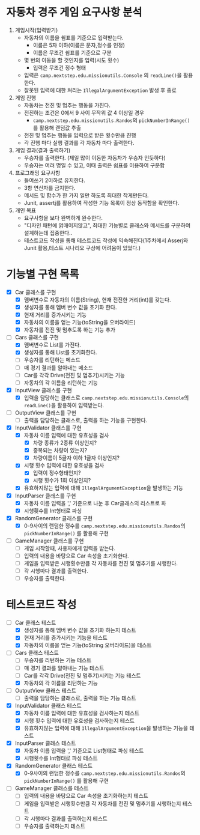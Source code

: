 # 자동차 경주 게임 요구사항 분석

1. 게임시작(입력받기)
    + 자동차의 이름을 쉼표를 기준으로 입력받는다.
        + 이름은 5자 이하(이름은 문자,정수를 인정)
        + 이름은 무조건 쉼표를 기준으로 구분
    + 몇 번의 이동을 할 것인지를 입력(시도 횟수)
        + 입력은 무조건 정수 형태
    + 입력은 ```camp.nextstep.edu.missionutils.Console``` 의 ```readLine()```을 활용한다.
    + 잘못된 입력에 대한 처리는  ```IllegalArgumentException``` 발생 후 종료
2. 게임 진행
    + 자동차는 전진 및 멈추는 행동을 가진다.
    + 전진하는 조건은 0에서 9 사이 무작위 값 4 이상일 경우
        + ```camp.nextstep.edu.missionutils.Randos```의 ```pickNumberInRange()``` 를 활용해 랜덤값 추출
    + 전진 및 멈추는 행동을 입력으로 받은 횟수만큼 진행
    + 각 진행 마다 실행 결과를 각 자동차 마다 출력한다.
3. 게임 결과(결과 출력하기)
    + 우승자를 출력한다. (제일 많이 이동한 자동차가 우승자 인듯하다)
    + 우승자는 여러 명일 수 있고, 이때 출력은 쉼표를 이용하여 구분함
4. 프로그래밍 요구사항
    + 들여쓰기 2이하로 유지한다.
    + 3항 연산자를 금지한다.
    + 메서드 및 함수가 한 가지 일만 하도록 최대한 작게만든다.
    + Junit, assertj를 활용하여 작성한 기능 목록이 정상 동작함을 확인한다.
5. 개인 목표
    + 요구사항을 보다 완벽하게 완수한다.
    + "디자인 패턴에 얽매이지않고", 최대한 기능별로 클래스와 메서드를 구분하여 설계하는데 집중한다..
    + 테스트코드 작성을 통해 테스트코드 작성에 익숙해진다(1주차에서 Asserj와 Junit 활용,테스트 시나리오 구상에 어려움이 있었다.)

# 기능별 구현 목록

+ [x] Car 클래스를 구현
    + [x] 멤버변수로 자동차의 이름(String), 현재 전진한 거리(int)를 갖는다.
    + [x] 생성자를 통해 멤버 변수 값을 초기화 한다.
    + [x] 현재 거리를 증가시키는 기능
    + [x] 자동차의 이름을 얻는 기능(toString을 오버라이드)
    + [x] 자동차를 전진 및 멈추도록 하는 기능 추가
+ [ ] Cars 클래스를 구현
    + [x] 멤버변수로 List<Car>를 가진다.
    + [x] 생성자를 통해 List<Car>를 초기화한다.
    + [ ] 우승자를 리턴하는 메소드
    + [ ] 매 경기 결과를 알아내는 메소드
    + [ ] Car를 각각 Drive(전진 및 멈추기)시키는 기능
    + [ ] 자동차의 각 이름을 리턴하는 기능
+ [x] InputView 클래스를 구현
    + [x] 입력을 담당하는 클래스로 ```camp.nextstep.edu.missionutils.Console```의 ```readLine()```을 활용하여 입력받는다.
+ [ ] OutputView 클래스를 구현
    + [ ] 출력을 담당하는 클래스로, 출력을 하는 기능을 구현한다.
+ [x] InputValidator 클래스를 구현
    + [x] 자동차 이름 입력에 대한 유효성을 검사
        + [x] 차량 종류가 2종류 이상인지?
        + [x] 중복되는 차량이 있는지?
        + [x] 차량이름이 5글자 이하 1글자 이상인지?
    + [x] 시행 횟수 입력에 대한 유효성을 검사
        + [x] 입력이 정수형태인지?
        + [x] 시행 횟수가 1회 이상인지?
    + [x] 유효하지않는 입력에 대해 ```IllegalArgumentException```을 발생하는 기능
+ [x] InputParser 클래스를 구현
    + [x] 자동차 이름 입력을 ',' 기준으로 나눈 후 Car클래스의 리스트로 파
    + [x] 시행횟수를 Int형태로 파싱
+ [x] RandomGenerator 클래스를 구현
    + [x] 0-9사이의 랜덤한 정수를 ```camp.nextstep.edu.missionutils.Randos```의 ```pickNumberInRange()``` 를 활용해 구현
+ [ ] GameManager 클래스를 구현
    + [ ] 게임 시작할때, 사용자에게 입력을 받는다.
    + [ ] 입력의 내용을 바탕으로 Car 속성을 초기화한다.
    + [ ] 게임을 입력받은 시행횟수만큼 각 자동차를 전진 및 멈추기를 시행한다.
    + [ ] 각 시행마다 결과를 출력한다.
    + [ ] 우승자를 출력한다.

# 테스트코드 작성

+ [ ] Car 클래스 테스트
    + [x] 생성자를 통해 멤버 변수 값을 초기화 하는지 테스트
    + [x] 현재 거리를 증가시키는 기능을 테스트
    + [x] 자동차의 이름을 얻는 기능(toString 오버라이드)을 테스트
+ [ ] Cars 클래스 테스트
    + [ ] 우승자를 리턴하는 기능 테스트
    + [ ] 매 경기 결과를 알아내는 기능 테스트
    + [ ] Car를 각각 Drive(전진 및 멈추기)시키는 기능 테스트
    + [x] 자동차의 각 이름을 리턴하는 기능
+ [ ] OutputView 클래스 테스트
    + [ ] 출력을 담당하는 클래스로, 출력을 하는 기능 테스트
+ [x] InputValidator 클래스 테스트
    + [x] 자동차 이름 입력에 대한 유효성을 검사하는지 테스트
    + [x] 시행 횟수 입력에 대한 유효성을 검사하는지 테스트
    + [x] 유효하지않는 입력에 대해 ```IllegalArgumentException```을 발생하는 기능을 테스트
+ [x] InputParser 클래스 테스트
    + [x] 자동차 이름 입력을 ',' 기준으로 List형태로 파싱 테스트
    + [x] 시행횟수를 Int형태로 파싱 테스트
+ [x] RandomGenerator 클래스 테스트
    + [x] 0-9사이의 랜덤한 정수를 ```camp.nextstep.edu.missionutils.Randos```의 ```pickNumberInRange()``` 를 활용해 구현
+ [ ] GameManager 클래스를 테스트
    + [ ] 입력의 내용을 바탕으로 Car 속성을 초기화하는지 테스트
    + [ ] 게임을 입력받은 시행횟수만큼 각 자동차를 전진 및 멈추기를 시행하는지 테스트
    + [ ] 각 시행마다 결과를 출력하는지 테스트
    + [ ] 우승자를 출력하는지 테스트